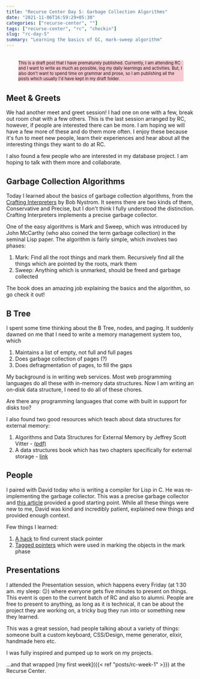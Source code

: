 ```yaml
---
title: "Recurse Center Day 5: Garbage Collection Algorithms"
date: "2021-11-06T16:59:29+05:30"
categories: ["recurse-center", ""]
tags: ["recurse-center", "rc", "checkin"]
slug: "rc-day-5"
summary: "Learning the basics of GC, mark-sweep algorithm"
---
```


<div style="font-size: 0.7rem; margin: 2rem; background: #f7c9d0;"><p>This is a draft post that I have prematurely published. Currently, I am attending RC and I want to write as much as possible, log my daily learnings and activities. But, I also don't want to spend time on grammar and prose, so I am publishing all the posts which usually I'd have kept in my draft folder.</p></div>

## Meet & Greets

We had another meet and greet session! I had one on one with a few, break out room chat with a few others. This is the last session arranged by RC, however, if people are interested there can be more. I am hoping we will have a few more of these and do them more often. I enjoy these because it's fun to meet new people, learn their experiences and hear about all the interesting things they want to do at RC.

I also found a few people who are interested in my database project. I am hoping to talk with them more and collaborate.

## Garbage Collection Algorithms

Today I learned about the basics of garbage collection algorithms, from the [Crafting Interpreters](https://www.craftinginterpreters.com/garbage-collection.html) by Bob Nystrom. It seems there are two kinds of them, Conservative and Precise, but I don't think I fully understood the distinction. Crafting Interpreters implements a precise garbage collector.

One of the easy algorithms is Mark and Sweep, which was introduced by John McCarthy (who also coined the term garbage collection) in the seminal Lisp paper. The algorithm is fairly simple, which involves two phases:

1. Mark: Find all the root things and mark them. Recursively find all the things which are pointed by the roots, mark them
1. Sweep: Anything which is unmarked, should be freed and garbage collected

The book does an amazing job explaining the basics and the algorithm, so go check it out!

## B Tree

I spent some time thinking about the B Tree, nodes, and paging. It suddenly dawned on me that I need to write a memory management system too, which

1. Maintains a list of empty, not full and full pages
2. Does garbage collection of pages (?)
3. Does defragmentation of pages, to fill the gaps 

My background is in writing web services. Most web programming languages do all these with in-memory data structures. Now I am writing an on-disk data structure, I need to do all of these chores.

Are there any programming languages that come with built in support for disks too?

I also found two good resources which teach about data structures for external memory:

1. Algorithms and Data Structures for External Memory by Jeffrey Scott Vitter - [(pdf)](https://www.ittc.ku.edu/~jsv/Papers/Vit.IO_book.pdf)
1. A data structures book which has two chapters specifically for external storage - [link](http://orion.lcg.ufrj.br/Dr.Dobbs/books/book9/toc.htm)


## People

I paired with David today who is writing a compiler for Lisp in C. He was re-implementing the garbage collector. This was a precise garbage collector and [this article](https://maplant.com/gc.html) provided a good starting point. While all these things were new to me, David was kind and incredibly patient, explained new things and provided enough context.

Few things I learned:
1. [A hack](https://stackoverflow.com/a/39719156) to find current stack pointer
2. [Tagged pointers](https://en.wikipedia.org/wiki/Tagged_pointer) which were used in marking the objects in the mark phase

## Presentations

I attended the Presentation session, which happens every Friday (at 1:30 am. my sleep: 😐) where everyone gets five minutes to present on things. This event is open to the current batch of RC and also to alumni. People are free to present to anything, as long as it is technical, it can be about the project they are working on, a tricky bug they run into or something new they learned.

This was a great session, had people talking about a variety of things: someone built a custom keyboard, CSS/Design, meme generator, elixir, handmade hero etc. 

I was fully inspired and pumped up to work on my projects.

...and that wrapped [my first week]({{< ref "posts/rc-week-1" >}}) at the Recurse Center.
